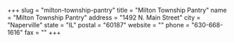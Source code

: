 +++
slug = "milton-township-pantry"
title = "Milton Township Pantry"
name = "Milton Township Pantry"
address = "1492 N. Main Street"
city = "Naperville"
state = "IL"
postal = "60187"
website = ""
phone = "630-668-1616"
fax = ""
+++
